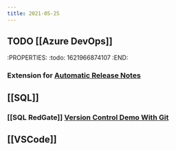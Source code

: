 ```yaml
---
title: 2021-05-25
---
```


## TODO [[Azure DevOps]]
:PROPERTIES:
:todo: 1621966874107
:END:
### Extension for [Automatic Release Notes](https://marketplace.visualstudio.com/items?itemName=richardfennellBM.BM-VSTS-XplatGenerateReleaseNotes&ssr=false#overview)
## [[SQL]]
### [[SQL RedGate]] [Version Control Demo With Git](https://youtu.be/mNXipSFbV0s)
## [[VSCode]]
###
